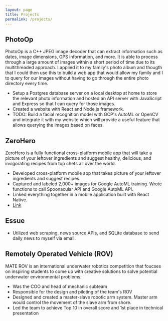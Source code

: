 ```yaml
---
layout: page
title: Projects
permalink: /projects/
---
```


## PhotoOp
PhotoOp is a C++ JPEG image decoder that can extract information such as dates, image dimensions, GPS information, and more. It is able to process through a large amount of images within a short period of time due to its multithreaded approach. I applied it to my family's photo album and thougth that I could then use this to build a web app that would allow my family and I to query for our images without having to go through the entire photo directory every time.
- Setup a Postgres database server on a local desktop at home to store the relevant photo information and hosted an API server with JavaScript and Express so that I can query for those images.
- Created a website with React and Node.js framework.
- TODO: Build a facial recognition model with GCP's AutoML or OpenCV and integrate it with my website which will provide a useful feature that allows querying the images based on faces.

## ZeroHero

ZeroHero is a fully functional cross-platform mobile app that will take a picture of your leftover ingredients and suggest healthy, delicious, and invigorating recipes from top chefs all over the world.

- Developed cross-platform mobile app that takes picture of your leftover ingredients and suggest recipes.  
- Captured and labeled 2,000+ images for Google AutoML training. Wrote functions to call Spoonacular API and Google AutoML API.
- Linked everything together in a mobile application built with React Native.
- [Link](https://devpost.com/software/zerohero-reducing-food-waste-with-object-recognition)

## Essue

- Utilized web scraping, news source APIs, and SQLite database to send daily news to myself via email.

## Remotely Operated Vehicle (ROV)

MATE ROV is an international underwater robotics competition that foucses on inspiring students to come up with creative solutions to solve potential underwater environmental problems.

- Was the COO and head of mechanic subteam
- Responsible for the design and piloting of the team's ROV
- Designed and created a master-slave robotic arm system. Master arm would control the movement of the slave arm from shore.
- Led the team to achieve Top 10 in overall score and 1st place in technical presentation

